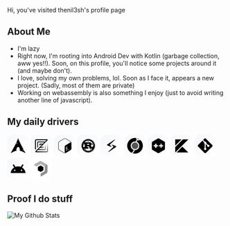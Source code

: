 Hi, you've visited thenil3sh's profile page

## About Me
- I'm lazy
- Right now, I'm rooting into Android Dev with Kotlin (garbage collection, aww yes!!). Soon, on this profile, you'll notice some projects around it (and maybe don't).
- I love, solving my own problems, lol. Soon as I face it, appears a new project. (Sadly, most of them are private)
- Working on webassembly is also something I enjoy (just to avoid writing another line of javascript).


## My daily drivers
<picture>
  <source
    srcset="./assets/light-theme/arch.png"
    media="(prefers-color-scheme: light)"/>
  <source
    srcset="./assets/dark-theme/arch.png"
    media="(prefers-color-scheme: dark)"/>
  <img src="./assets/light-theme/arch.png" 
    height="50px"
    title="Arch">
</picture>

<picture>
  <source
    srcset="./assets/light-theme/zed.png"
    media="(prefers-color-scheme: light)"/>
  <source
    srcset="./assets/dark-theme/zed.png"
    media="(prefers-color-scheme: dark)"/>
  <img src="./assets/light-theme/zed.png" 
    height="50px"
    title="Zed"/>
</picture>

<picture>
  <source
    srcset="./assets/light-theme/bash.png"
    media="(prefers-color-scheme: light)"/>
  <source
    srcset="./assets/dark-theme/bash.png"
    media="(prefers-color-scheme: dark)"/>
  <img src="./assets/light-theme/bash.png" 
    height="50px"
    title="Bash">
</picture>

<picture>
  <source
    srcset="./assets/light-theme/rust.png"
    media="(prefers-color-scheme: light)"/>
  <source
    srcset="./assets/dark-theme/rust.png"
    media="(prefers-color-scheme: dark)"/>
  <img src="./assets/light-theme/rust.png" 
    height="50px"
    title = "Rust"/>
</picture>

<picture>
  <source
    srcset="./assets/light-theme/slint.png"
    media="(prefers-color-scheme: light)"/>
  <source
    srcset="./assets/dark-theme/slint.png"
    media="(prefers-color-scheme: dark)"/>
  <img src="./assets/light-theme/slint.png"
    height="50px"
    title ="Slint"/>
</picture>

<picture>
  <source
    srcset="./assets/light-theme/leptos.png"
    media="(prefers-color-scheme: light)"/>
  <source
    srcset="./assets/dark-theme/leptos.png"
    media="(prefers-color-scheme: dark)"/>
  <img src="./assets/light-theme/leptos.png"
    height="50px"
    title="Leptos"/>
</picture>


<picture>
  <source
    srcset="./assets/light-theme/cpp.png"
    media="(prefers-color-scheme: light)"/>
  <source
    srcset="./assets/dark-theme/cpp.png"
    media="(prefers-color-scheme: dark)"/>
  <img src="./assets/light-theme/cpp.png"
    height="50px"
    title="C++"/>
</picture>

<picture>
  <source
    srcset="./assets/light-theme/kotlin.png"
    media="(prefers-color-scheme: light)"/>
  <source
    srcset="./assets/dark-theme/kotlin.png"
    media="(prefers-color-scheme: dark)"/>
  <img src="./assets/light-theme/kotlin.png"
    height="50px"
    title="Kotlin"/>
</picture>

<picture>
  <source
    srcset="./assets/light-theme/git.png"
    media="(prefers-color-scheme: light)"/>
  <source
    srcset="./assets/dark-theme/git.png"
    media="(prefers-color-scheme: dark)"/>
  <img src="./assets/light-theme/git.png" 
    height="50px"
    title="Git">
</picture>

<picture>
    <source
    srcset="./assets/light-theme/android.png"
    media="(prefers-color-scheme: light)"/>
  <source
    srcset="./assets/dark-theme/android.png"
    media="(prefers-color-scheme: dark)"/>
  <img src="./assets/light-theme/android.png" 
    height="50px"
    title="Android">
</picture>

<picture>
  <source
    srcset="./assets/light-theme/jetpack_compose.png"
    media="(prefers-color-scheme: light)"/>
  <source
    srcset="./assets/dark-theme/jetpack_compose.png"
    media="(prefers-color-scheme: dark)"/>
  <img src="./assets/light-theme/jetpack_compose.png" 
    height="50px"
    title="Jetpack Compose">
</picture>

## Proof I do stuff
<picture>
  <source
    srcset="https://github-readme-stats-one-rho-93.vercel.app/api?username=thenil3sh&bg_color=0e141c&border_color=3d454cff&text_color=ffffff&border_radius=6.5&custom_title=.%20.%20.%20um&text_bold=false&show_icons=true&show=prs_merged&title_color=ffffff&icon_color=ffffff"
    media="(prefers-color-scheme: dark)"/>
  <source 
    srcset="My Github Stats" src="https://github-readme-stats-one-rho-93.vercel.app/api?username=thenil3sh&bg_color=00000000&border_color=d0d9e1&border_radius=6.5&custom_title=.%20.%20.%20um&&text_bold=false&show_icons=true&icon_color=0869db&icons_color=0869db&show=prs_merged"
    media="(perfers-color-scheme: light)"/>
  <img alt="My Github Stats" src="https://github-readme-stats-one-rho-93.vercel.app/api?username=thenil3sh&bg_color=00000000&border_color=d0d9e1&border_radius=6.5&custom_title=.%20.%20.%20um&&text_bold=false&show_icons=true&icon_color=0869db&icons_color=0869db&show=prs_merged">
</picture>

<!-- 
&nbsp;
<picture>
  <source
    srcset="https://github-readme-stats-one-rho-93.vercel.app/api/top-langs?username=thenil3sh&bg_color=0e141c&border_radius=6.5&text_bold=false&border_color=3d454c&size_weight=0&count_weight=1&layout=donut&text_color=ffffff&custom_title=(⁠人⁠ ⁠•͈⁠ᴗ⁠•͈⁠)&langs_count=4&card_witdh=100&exclude_repo=password-generator&title_color=ffffff&ring_color=ffffff"
    media="(prefers-color-scheme: dark)"/>
  <source
    srcset="https://github-readme-stats-one-rho-93.vercel.app/api/top-langs?username=thenil3sh&bg_color=00000000&border_radius=6.5&text_bold=false&border_color=d0d9e1&size_weight=0&count_weight=1&layout=donut&custom_title=(⁠人⁠ ⁠•͈⁠ᴗ⁠•͈⁠)&langs_count=4&card_witdh=100&exclude_repo=password-generator"
    media="(prefers-color-scheme: light)"/>
  <img alt="My Top Langs" src="https://github-readme-stats-one-rho-93.vercel.app/api/top-langs?username=thenil3sh&hide_title=true&bg_color=00000000&border_radius=6.5&text_bold=false&border_color=3d454cff">

</picture> 
-->
